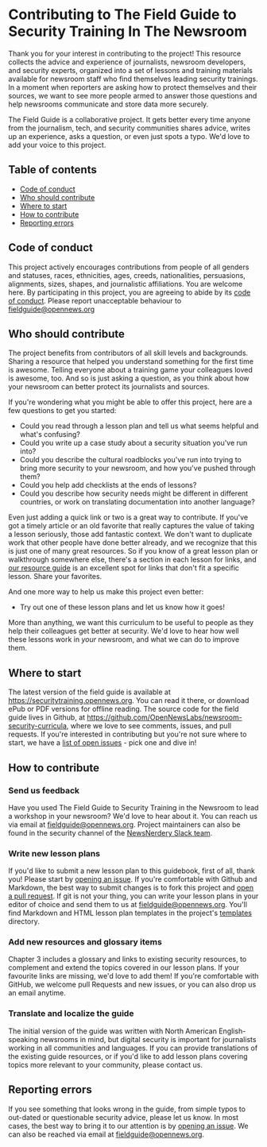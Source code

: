 # Contributing to The Field Guide to Security Training In The Newsroom

Thank you for your interest in contributing to the project! This resource collects the advice and experience of journalists, newsroom developers, and security experts, organized into a set of lessons and training materials available for newsroom staff who find themselves leading security trainings. In a moment when reporters are asking how to protect themselves and their sources, we want to see more people armed to answer those questions and help newsrooms communicate and store data more securely.

The Field Guide is a collaborative project. It gets better every time anyone from the journalism, tech, and security communities shares advice, writes up an experience, asks a question, or even just spots a typo. We'd love to add your voice to this project.

## Table of contents

* [Code of conduct](#code-of-conduct)
* [Who should contribute](#who-should-contribute)
* [Where to start](#where-to-start)
* [How to contribute](#how-to-contribute)
* [Reporting errors](#reporting-errors)

## Code of conduct

This project actively encourages contributions from people of all genders and statuses, races, ethnicities, ages, creeds, nationalities, persuasions, alignments, sizes, shapes, and journalistic affiliations. You are welcome here. By participating in this project, you are agreeing to abide by its [code of conduct](https://github.com/OpenNewsLabs/field-guide-security-training-newsroom/blob/master/CODE_OF_CONDUCT.md). Please report unacceptable behaviour to [fieldguide@opennews.org](mailto:fieldguide@opennews.org)

## Who should contribute

The project benefits from contributors of all skill levels and backgrounds. Sharing a resource that helped you understand something for the first time is awesome. Telling everyone about a training game your colleagues loved is awesome, too. And so is just asking a question, as you think about how your newsroom can better protect its journalists and sources.

If you're wondering what you might be able to offer this project, here are a few questions to get you started:

* Could you read through a lesson plan and tell us what seems helpful and what's confusing?
* Could you write up a case study about a security situation you've run into?
* Could you describe the cultural roadblocks you've run into trying to bring more security to your newsroom, and how you've pushed through them?
* Could you help add checklists at the ends of lessons?
* Could you describe how security needs might be different in different countries, or work on translating documentation into another language?

Even just adding a quick link or two is a great way to contribute. If you've got a timely article or an old favorite that really captures the value of taking a lesson seriously, those add fantastic context. We don't want to duplicate work that other people have done better already, and we recognize that this is just one of many great resources. So if you know of a great lesson plan or walkthrough somewhere else, there's a section in each lesson for links, and [our resource guide](https://securitytraining.opennews.org/en/latest/Chapter03-01-Resources.html) is an excellent spot for links that don't fit a specific lesson. Share your favorites.

And one more way to help us make this project even better:

* Try out one of these lesson plans and let us know how it goes!

More than anything, we want this curriculum to be useful to people as they help their colleagues get better at security. We'd love to hear how well these lessons work in _your_ newsroom, and what we can do to improve them.

## Where to start

The latest version of the field guide is available at <https://securitytraining.opennews.org>. You can read it there, or download ePub or PDF versions for offline reading. The source code for the field guide lives in Github, at <https://github.com/OpenNewsLabs/newsroom-security-curricula>, where we love to see comments, issues, and pull requests. If you're interested in contributing but you're not sure where to start, we have a [list of open issues](https://github.com/OpenNewsLabs/newsroom-security-curricula/issues) - pick one and dive in!

## How to contribute

### Send us feedback 
Have you used The Field Guide to Security Training in the Newsroom to lead a workshop in your newsroom? We'd love to hear about it. You can reach us via email at [fieldguide@opennews.org](mailto:fieldguide@opennews.org). Project maintainers can also be found in the security channel of the [NewsNerdery Slack team](https://newsnerdery.slack.com/).

### Write new lesson plans
If you'd like to submit a new lesson plan to this guidebook, first of all, thank you! Please start by [opening an issue](https://github.com/OpenNewsLabs/newsroom-security-curricula/issues/new). If you're comfortable with Github and Markdown, the best way to submit changes is to fork this project and [open a pull request](https://github.com/OpenNewsLabs/newsroom-security-curricula/compare). If git is not your thing, you can write your lesson plans in your editor of choice and send them to us at [fieldguide@opennews.org](mailto:fieldguide@opennews.org). You'll find Markdown and HTML lesson plan templates in the project's [templates](https://github.com/OpenNewsLabs/field-guide-security-training-newsroom/tree/master/templates) directory.

### Add new resources and glossary items
Chapter 3 includes a glossary and links to existing security resources, to complement and extend the topics covered in our lesson plans. If your favourite links are missing, we'd love to add them! If you're comfortable with GitHub, we welcome pull Requests and new issues, or you can also drop us an email anytime.

### Translate and localize the guide
The initial version of the guide was written with North American English-speaking newsrooms in mind, but digital security is important for journalists working in all communities and languages. If you can provide translations of the existing guide resources, or if you'd like to add lesson plans covering topics more relevant to your community, please contact us.

## Reporting errors

If you see something that looks wrong in the guide, from simple typos to out-dated or questionable security advice, please let us know. In most cases, the best way to bring it to our attention is by [opening an issue](https://github.com/OpenNewsLabs/newsroom-security-curricula/issues/new). We can also be reached via email at [fieldguide@opennews.org](mailto:fieldguide@opennews.org).

